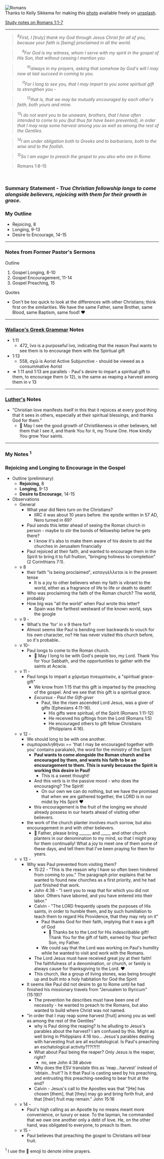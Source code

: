 <div className="postImageContainer"><img src="/blogpost/romans.jpg" className="wideNonMovingPostimage" alt="Romans" title="Romans" /></div>

<div className="captionText">Thanks to Kelly Sikkema for making this <a href="https://unsplash.com/photos/black-and-white-book-page-GPoh17DxqdM" target="_blank">photo</a> available freely on <a href="https://www.unsplash.com" target="_blank">unsplash</a>.</div>

[Study notes on Romans 1:1-7](/blog/37/notes-on-romans-1-1-7)

---

>_<sup>8</sup>First, I  [truly] thank my God through Jesus Christ for all of you, because your faith is [being] proclaimed in all the world._

>_&nbsp;&nbsp;&nbsp;&nbsp;<sup>9</sup>For God is my witness, whom I serve with my spirit in the gospel of His Son, that without ceasing I mention you_

>_&nbsp;&nbsp;&nbsp;&nbsp;&nbsp;&nbsp;&nbsp;&nbsp;<sup>10</sup>always in my prayers, asking that somehow by God's will I may now at last succeed in coming to you._

>_&nbsp;&nbsp;&nbsp;&nbsp;<sup>11</sup>For I long to see you, that I may impart to you some spiritual gift to strengthen you -_

>_&nbsp;&nbsp;&nbsp;&nbsp;&nbsp;&nbsp;&nbsp;&nbsp;<sup>12</sup>that is, that we may be mutually encouraged by each other's faith, both yours and mine._

>_<sup>13</sup>I do not want you to be unaware, brothers, that I have often intended to come to you (but thus far have been prevented), in order that I may reap some harvest among you as well as among the rest of the Gentiles._

>_<sup>14</sup>I am under obligation both to Greeks and to barbarians, both to the wise and to the foolish._

>_<sup>15</sup>So I am eager to preach the gospel to you also who are in Rome._

>Romans 1:8-15


<br />

### Summary Statement - _True Christian fellowship longs to come alongside believers, rejoicing with them for their growth in grace._

### My Outline

- Rejoicing, 8
- Longing, 9-13
- Desire to Encourage, 14-15


---
### Notes from Former Pastor's Sermons

Outline
1. Gospel Longing, 8-10
2. Gospel Encouragement, 11-14
3. Gospel Preaching, 15

Quotes
- Don't be too quick to look at the differences with other Christians; think first on the similarities. We have the same Father, same Brother, same Blood, same Baptism, same food! ❤️

---
### [Wallace's Greek Grammar](https://www.wtsbooks.com/products/greek-grammar-beyond-the-basics-daniel-wallace-9780310218951) Notes

- 1:11
	- 472, ἵνα is a purposeful ἵνα, indicating that the reason Paul wants to see them is to encourage them with the Spiritual gift
- 1:13 
	- 558, σχῶ is Aorist Active Subjunctive - should be viewed as a consummative Aorist
- => 1:11 and 1:13 are parallels - Paul's desire to impart a spiritual gift to them, to encourage them (v 12), is the same as reaping a harvest among them in v 13

---
### [Luther's](https://www.abebooks.com/servlet/BookDetailsPL?bi=22618466235&searchurl=isbn%3D0825431190%26sortby%3D17&cm_sp=snippet-_-srp1-_-image1) Notes

- "Christian love manifests itself in this that it rejoices at every good thing that it sees in others, especially at their spiritual blessings, and thanks God for them."
	- 🤲 May I see the good growth of Christlikeness in other believers, tell them that I see it, and thank You for it, my Triune One. How kindly You grow Your saints.

---
### My Notes <sup>1</sup>

### Rejoicing and Longing to Encourage in the Gospel
- Outline (preliminary)
	- **Rejoicing**, 8
	- **Longing**, 9-13
	- **Desire to Encourage**, 14-15
- Observations
	- General 
		- What year did Nero turn on the Christians?
			- IIRC it was about 10 years before. the epistle written in 57 AD, Nero turned in 69?
		- Paul sends this letter ahead of seeing the Roman church in person - maybe to stir the bonds of fellowship before he gets there?
			- I know it's also to make them aware of his desire to aid the churches in Jerusalem financially
		- Paul rejoiced at their faith, and wanted to encourage them in the Spirit to bring it to full fruition, "bringing holiness to completion" (2 Corinthians 7:1).
	- v 8
		- their faith "is being proclaimed", καταγγέλλεται is in the present tense
			- It is a joy to other believers when my faith is vibrant to the world, either as a fragrance of life to life or death to death!
		- Who was proclaiming the faith of the Roman church? The world, probably
		- How big was "all the world" when Paul wrote this letter?
			- Spain was the farthest westward of the known world, says the google
	- v 9 - 
		- What's the 'for' in v 9 there for?
		- Almost seems like Paul is bending over backwards to vouch for his own character, no? He has never visited this church before, so it's probable..
	- v 10- 
		- Paul longs to come to the Roman church. 
			- 🤲 May I long to be with God's people too, my Lord. Thank You for Your Sabbath, and the opportunities to gather with the saints at Acacia.
	- v 11 - 
		- Paul longs to impart a χάρισμα πνευματικὸν, a "spiritual grace-gift"
			- We know from 1:15 that this gift is imparted by the preaching of the gospel. And we see that this gift is a spiritual grace.
			- _Excursus - Paul the Gift-giver_
				- Paul, like the risen ascended Lord Jesus, was a giver of gifts (Ephesians 4:11-16).
					- His gifts were spiritual, of the Spirit (Romans 1:11-12)
					- He received his giftings from the Lord (Romans 1:5)
					- He encouraged others to gift fellow Christians (Philippians 4:16).
	- v 12 - 
		- We should long to be with one another.
		- συμπαρακληθῆναι == 'that I may be encouraged together with you' contains parakaleō, the word for the ministry of the Spirit
			- **Paul wants to come alongside the Roman church and be encouraged by them, and wants his faith to be an encouragement to them. This is surely because the Spirit is working this desire in Paul!**
				- This is a sweet thought!
			- And this verb is in the passive mood - who does the encouraging? The Spirit!
				- On our own we can do nothing, but we have the promised that when we are gathered together, the LORD is in our midst by His Spirit ❤️
			- this encouragement is the fruit of the longing we should already possess in our hearts ahead of visiting other believers.
		- the work of the church planter involves much sorrow, but also encouragement in and with other believers.
			- 🤲 Father, please bring ______ and _____ and other church planters in our denomination to my mind, so that I might pray for them continually! What a joy to meet one of them some of these days, and tell them that I've been praying for them for years.
	- v 13 - 
		- Why was Paul prevented from visiting them?
			- 15:22 - "This is the reason why I have so often been hindered from coming to you." The paragraph prior explains that he wanted to found new churches as a first priority, and he had just finished that work.
			- John 4:38 - "I sent you to reap that for which you did not labor. Others have labored, and you have entered into their labor." 
			- Calvin - "The LORD frequently upsets the purposes of His saints, in order to humble them, and by such humiliation to teach them to regard His Providence, that they may rely on it"
				- Paul thanks God for their faith, implying that it was a gift of God
					- 🤲 Thanks be to the Lord for His indescribable gift! Thank You for the gift of faith, earned by Your perfect Son, my Father.
				- We could say that the Lord was working on Paul's humility while he wanted to visit and work with the Romans.
			- The Lord Jesus must have received great joy at their faith! The faithfulness of a denomination, or church, or family is always cause for thanksgiving to the Lord. ❤️ 
			- This church, like a group of living stones, was being brought up and built into a holy habitation for God the Spirit
		- It seems like Paul did not desire to go to Rome until he had finished his missionary travels from "Jerusalem to Illyricum" (15:19)?
			- The prevention he describes must have been one of necessity - he wanted to preach to the Romans, but also wanted to build where Christ was not named.
		- "in order that I may reap some harvest [fruit] among you as well as among the rest of the Gentiles"
			- why is Paul doing the reaping? Is he alluding to Jesus's parables about the harvest? I am confused by this. Might as well bring in Philippians 4:16 too... Jesus's parables dealing with harvesting fruit are all eschatological. Is Paul's preaching an eschatological activity???!?!?! 
			- What about Paul being the reaper? Only Jesus is the reaper, right?
				- no, see John 4:38 above
			- Why does the ESV translate this as 'reap...harvest' instead of 'obtain...fruit'? Is it that Paul is casting seed by his preaching, and entrusting this preaching-seeding to bear fruit at the end?
			- Calvin - Jesus's call to the Apostles was that "[He] has chosen [them], that [they] may go and bring forth fruit, and that [their] fruit may remain." John 15:16
	- v 14 - 
		- Paul's high calling as an Apostle by no means meant more convenience, or luxury or ease. To the layman, he commanded that we owe one another only a debt of love. He, on the other hand, was obligated to everyone, to preach to them.
	- v 15 - 
		- Paul believes that preaching the gospel to Christians will bear fruit.

<sup>1</sup> I use the 🤲 emoji to denote inline prayers.